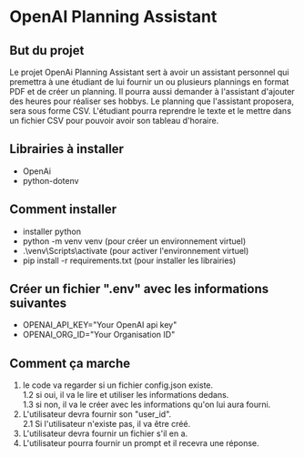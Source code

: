 # OpenAI Planning Assistant

## But du projet
Le projet OpenAi Planning Assistant sert à avoir un assistant personnel qui premettra à une étudiant de lui fournir un ou plusieurs plannings en format PDF et de créer un planning.
Il pourra aussi demander à l'assistant d'ajouter des heures pour réaliser ses hobbys.
Le planning que l'assistant proposera, sera sous forme CSV. L'étudiant pourra reprendre le texte et le mettre dans un fichier CSV pour pouvoir avoir son tableau d'horaire.

## Librairies à installer
- OpenAi
- python-dotenv

## Comment installer
- installer python
- python -m venv venv (pour créer un environnement virtuel)
- .\venv\Scripts\activate (pour activer l'environnement virtuel)
- pip install -r requirements.txt (pour installer les librairies)

## Créer un fichier ".env" avec les informations suivantes
- OPENAI_API_KEY="Your OpenAI api key"
- OPENAI_ORG_ID="Your Organisation ID"

## Comment ça marche
1. le code va regarder si un fichier config.json existe.  
    1.2 si oui, il va le lire et utiliser les informations dedans.  
    1.3 si non, il va le créer avec les informations qu'on lui aura fourni.  
2. L'utilisateur devra fournir son "user_id".  
    2.1 Si l'utilisateur n'existe pas, il va être créé.
3. L'utilisateur devra fournir un fichier s'il en a.
4. L'utilisateur pourra fournir un prompt et il recevra une réponse.
